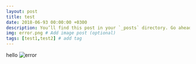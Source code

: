 ```yaml
---
layout: post
title: test
date: 2018-06-93 00:00:00 +0300
description: You’ll find this post in your `_posts` directory. Go ahead and edit it and re-build the site to see your changes. # Add post description (optional)
img: error.png # Add image post (optional)
tags: [test1,test2] # add tag
---
```

hello
![error]({{site.baseurl}}/assets/img/png.jpg)
